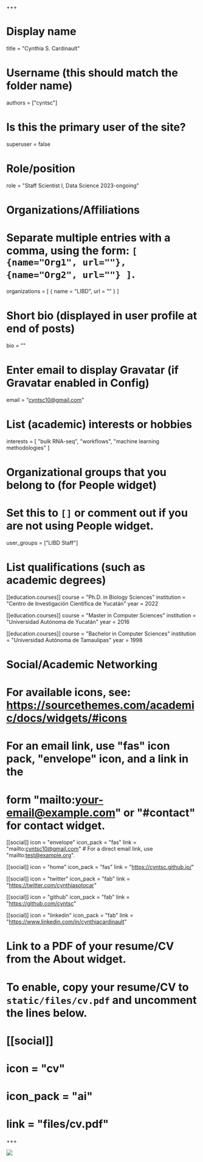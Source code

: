+++
# Display name
title = "Cynthia S. Cardinault"

# Username (this should match the folder name)
authors = ["cyntsc"]

# Is this the primary user of the site?
superuser = false

# Role/position
role = "Staff Scientist I, Data Science 2023-ongoing"

# Organizations/Affiliations
#   Separate multiple entries with a comma, using the form: `[ {name="Org1", url=""}, {name="Org2", url=""} ]`.
organizations = [ { name = "LIBD", url = "" } ]

# Short bio (displayed in user profile at end of posts)
bio = ""

# Enter email to display Gravatar (if Gravatar enabled in Config)
email = "cyntsc10@gmail.com"

# List (academic) interests or hobbies
interests = [
  "bulk RNA-seq",
  "workflows",
  "machine learning methodologies"
]

# Organizational groups that you belong to (for People widget)
#   Set this to `[]` or comment out if you are not using People widget.
user_groups = ["LIBD Staff"]

# List qualifications (such as academic degrees)
[[education.courses]]
  course = "Ph.D. in Biology Sciences"
  institution = "Centro de Investigación Científica de Yucatán"
  year = 2022
  
[[education.courses]]
  course = "Master in Computer Sciences"
  institution = "Universidad Autónoma de Yucatán"
  year = 2016
  
[[education.courses]]
  course = "Bachelor in Computer Sciences"
  institution = "Universidad Autónoma de Tamaulipas"
  year = 1998

# Social/Academic Networking
# For available icons, see: https://sourcethemes.com/academic/docs/widgets/#icons
#   For an email link, use "fas" icon pack, "envelope" icon, and a link in the
#   form "mailto:your-email@example.com" or "#contact" for contact widget.

[[social]]
  icon = "envelope"
  icon_pack = "fas"
  link = "mailto:cyntsc10@gmail.com"  # For a direct email link, use "mailto:test@example.org".
  
[[social]]
  icon = "home"
  icon_pack = "fas"
  link = "https://cyntsc.github.io/"

[[social]]
  icon = "twitter"
  icon_pack = "fab"
  link = "https://twitter.com/cynthiasotocar"

[[social]]
  icon = "github"
  icon_pack = "fab"
  link = "https://github.com/cyntsc"
  
[[social]]
    icon = "linkedin"
    icon_pack = "fab"
    link = "https://www.linkedin.com/in/cynthiacardinault"

# Link to a PDF of your resume/CV from the About widget.
# To enable, copy your resume/CV to `static/files/cv.pdf` and uncomment the lines below.
# [[social]]
#   icon = "cv"
#   icon_pack = "ai"
#   link = "files/cv.pdf"

+++

![](http://ghchart.rshah.org/DA2536/cyntsc.svg)
